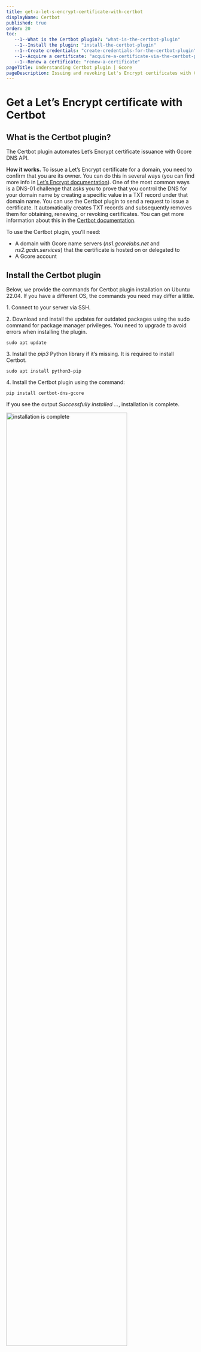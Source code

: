 ```yaml
---
title: get-a-let-s-encrypt-certificate-with-certbot
displayName: Certbot
published: true
order: 20
toc:
   --1--What is the Certbot plugin?: "what-is-the-certbot-plugin"
   --1--Install the plugin: "install-the-certbot-plugin"
   --1--Create credentials: "create-credentials-for-the-certbot-plugin"
   --1--Acquire a certificate: "acquire-a-certificate-via-the-certbot-plugin"
   --1--Renew a certificate: "renew-a-certificate"
pageTitle: Understanding Certbot plugin | Gcore
pageDescription: Issuing and revoking Let's Encrypt certificates with Certbot plugin.
---
```


# Get a Let’s Encrypt certificate with Certbot
  
## What is the Certbot plugin?

The Certbot plugin automates Let’s Encrypt certificate issuance with Gcore DNS API.

**How it works.** To issue a Let’s Encrypt certificate for a domain, you need to confirm that you are its owner. You can do this in several ways (you can find more info in <a href="https://letsencrypt.org/docs/challenge-types" target="_blank">Let’s Encrypt documentation</a>). One of the most common ways is a DNS-01 challenge that asks you to prove that you control the DNS for your domain name by creating a specific value in a TXT record under that domain name. You can use the Certbot plugin to send a request to issue a certificate. It automatically creates TXT records and subsequently removes them for obtaining, renewing, or revoking certificates. You can get more information about this in the <a href="https://eff-certbot.readthedocs.io/en/stable" target="_blank">Certbot documentation</a>.

To use the Certbot plugin, you’ll need:

- A domain with Gcore name servers (*ns1.gcorelabs.net* and *ns2.gcdn.services*) that the certificate is hosted on or delegated to
- A Gcore account

## Install the Certbot plugin

Below, we provide the commands for Certbot plugin installation on Ubuntu 22.04. If you have a different OS, the commands you need may differ a little.

1\. Connect to your server via SSH.

2\. Download and install the updates for outdated packages using the sudo command for package manager privileges. You need to upgrade to avoid errors when installing the plugin.

```
sudo apt update
```

3\. Install the *pip3* Python library if it’s missing. It is required to install Certbot.

```
sudo apt install python3-pip
```

4\. Install the Certbot plugin using the command:

```
pip install certbot-dns-gcore
```

If you see the output *Successfully installed …*, installation is complete.

<img src="https://assets.gcore.pro/docs/dns/dns-plugins/get-a-let-s-encrypt-certificate-with-certbot/9620506251025.png" alt="installation is complete" width="80%">

## Create credentials for the Certbot plugin

To use the Certbot plugin, you’ll need Gcore DNS API credentials. Without them, the Certbot plugin won’t be able to issue a certificate for your domain.

You can use two types of credentials: a permanent API token or the e-mail address and password associated with your Gcore account. We recommend using the first one because it’s the preferred option for integration via API. To receive the token, follow the "<a href="https://gcore.com/docs/account-settings/create-use-or-delete-a-permanent-api-token" target="_blank">How to create, use and delete permanent token</a>" guide.

1\. Go to the *home/user_name* directory:

```
cd ~/
```

2\. Create the *gcore.ini* file in the home directory. You can do this with *nano* or any text editor. For example:

```
nano gcore.ini
```

3\. Add the credentials into *gcore.ini* as follows:

```
dns_gcore_apitoken = 0123456789abcdef...
```

where *0123456789abcdef...* is your API token.

4\. Restrict access to the *gcore.ini* file to protect it from other users. To do this, use the following command:

```
chmod 600 gcore.ini
```

You’ve now added credentials.

## Acquire a certificate via the Certbot plugin

1\. Run the following command to acquire the certificate:

```
certbot certonly --authenticator dns-gcore --dns-gcore-credentials=./gcore.ini --dns-gcore-propagation-seconds=30 -d '*.example.com' --key-type ecdsa --logs-dir=. --config-dir=. --work-dir=.
```

where _*.example.com_ is the domain and its subdomains for which you want to issue a Let’s Encrypt certificate. You also can specify _*.example.com_ to issue a wildcard certificate for all subdomains.

2. The system will prompt you to enter your e-mail address for urgent renewal and security notifications. Specify your e-mail address. If you don’t do this, you’ll see the error *An e-mail address or --register-unsafely-without-email must be provided*.

Then enter **Y** to agree to the terms. After that, certificate issuance will start.

<img src="https://assets.gcore.pro/docs/dns/dns-plugins/get-a-let-s-encrypt-certificate-with-certbot/9620506234257.png" alt="certificate issuance" width="80%">

3. If the certificate for your domain is issued, you will see the following notification:

<img src="https://assets.gcore.pro/docs/dns/dns-plugins/get-a-let-s-encrypt-certificate-with-certbot/9620491170833.png" alt="notification" width="80%">

If you get the *Some challenges have failed* error, try to increase the propagation time:

```
--dns-gcore-propagation-seconds=80
```

where *80* is a setting value.

Repeat the command from step 1 with the new value for propagation:

```
certbot certonly --authenticator dns-gcore --dns-gcore-credentials=./gcore.ini --dns-gcore-propagation-seconds=80 -d '*.example.com' --key-type ecdsa --logs-dir=. --config-dir=. --work-dir=
```

If that didn’t work, make sure that the domain is delegated to Gcore name servers using *dig* utility or via online services. If not, change name servers and wait 24 hours for the DNS to update. Then try to issue the certificate again.

## Renew a certificate

You need to renew the issued Let’s Encrypt certificate every 90 days. It can be done in two ways:

- Manually with a command that attempts to renew any previously issued certificates that expire within 30 days. The working directory and the rest of the parameters should be the same for issuing.

```
certbot renew
```

- (recommended) Automatically with the *cron* daemon that maintains automated renewal in the background. You can find the commands for this method in <a href="https://eff-certbot.readthedocs.io/en/stable/using.html?highlight=cron" target="_blank">Certbot documentation</a>.